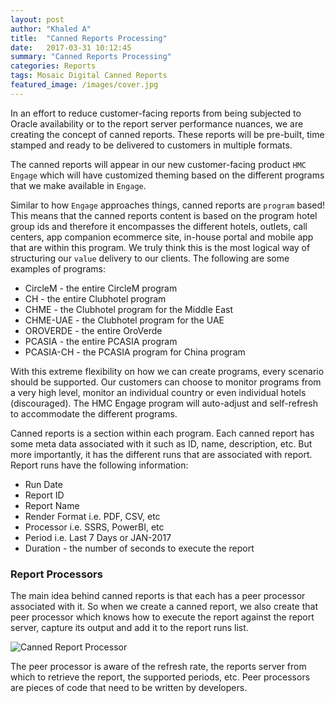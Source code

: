 ```yaml
---
layout: post
author: "Khaled A"
title:  "Canned Reports Processing"
date:   2017-03-31 10:12:45
summary: "Canned Reports Processing"
categories: Reports
tags: Mosaic Digital Canned Reports
featured_image: /images/cover.jpg
---
```


In an effort to reduce customer-facing reports from being subjected to Oracle availability or to the report server performance nuances, we are creating the concept of canned reports. These reports will be pre-built, time stamped and ready to be delivered to customers in multiple formats.

The canned reports will appear in our new customer-facing product `HMC Engage` which will have customized theming based on the different programs that we make available in `Engage`. 

Similar to how `Engage` approaches things, canned reports are `program` based! This means that the canned reports content is based on the program hotel group ids and therefore it encompasses the different hotels, outlets, call centers, app companion ecommerce site, in-house portal and mobile app that are within this program. We truly think this is the most logical way of structuring our `value` delivery to our clients. The following are some examples of programs:

- CircleM - the entire CircleM program
- CH - the entire Clubhotel program
- CHME - the Clubhotel program for the Middle East
- CHME-UAE - the Clubhotel program for the UAE
- OROVERDE - the entire OroVerde 
- PCASIA - the entire PCASIA program
- PCASIA-CH - the PCASIA program for China program

With this extreme flexibility on how we can create programs, every scenario should be supported. Our customers can choose to monitor programs from a very high level, monitor an individual country or even individual hotels (discouraged). The HMC Engage program will auto-adjust and self-refresh to accommodate the different programs.

Canned reports is a section within each program. Each canned report has some meta data associated with it such as ID, name, description, etc. But more importantly, it has the different runs that are associated with report. Report runs have the following information:

- Run Date
- Report ID
- Report Name
- Render Format i.e. PDF, CSV, etc
- Processor i.e. SSRS, PowerBI, etc
- Period i.e. Last 7 Days or JAN-2017
- Duration - the number of seconds to execute the report

### Report Processors

The main idea behind canned reports is that each has a peer processor associated with it. So when we create a canned report, we also create that peer processor which knows how to execute the report against the report server, capture its output and add it to the report runs list.

![Canned Report Processor](http://i.imgur.com/Gql8FOP.png)
  
The peer processor is aware of the refresh rate, the reports server from which to retrieve the report, the supported periods, etc. Peer processors are pieces of code that need to be written by developers. 
